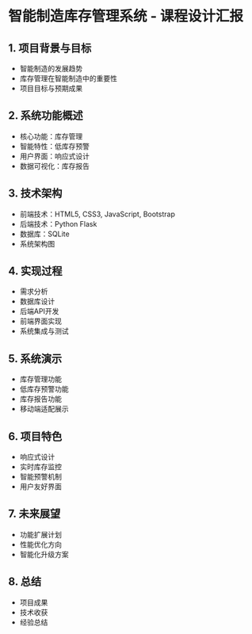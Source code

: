 # 智能制造库存管理系统 - 课程设计汇报

## 1. 项目背景与目标
- 智能制造的发展趋势
- 库存管理在智能制造中的重要性
- 项目目标与预期成果

## 2. 系统功能概述
- 核心功能：库存管理
- 智能特性：低库存预警
- 用户界面：响应式设计
- 数据可视化：库存报告

## 3. 技术架构
- 前端技术：HTML5, CSS3, JavaScript, Bootstrap
- 后端技术：Python Flask
- 数据库：SQLite
- 系统架构图

## 4. 实现过程
- 需求分析
- 数据库设计
- 后端API开发
- 前端界面实现
- 系统集成与测试

## 5. 系统演示
- 库存管理功能
- 低库存预警功能
- 库存报告功能
- 移动端适配展示

## 6. 项目特色
- 响应式设计
- 实时库存监控
- 智能预警机制
- 用户友好界面

## 7. 未来展望
- 功能扩展计划
- 性能优化方向
- 智能化升级方案

## 8. 总结
- 项目成果
- 技术收获
- 经验总结